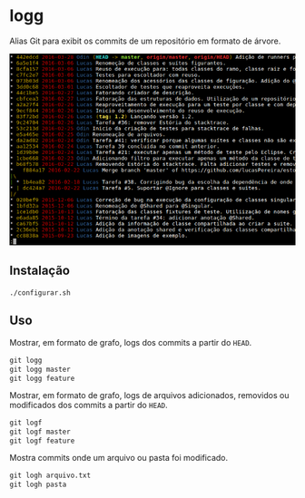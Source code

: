 # logg

Alias Git para exibit os commits de um repositório em formato de árvore.

![Exemplo de commit no grafo gerado pelo logg](https://raw.githubusercontent.com/lucasPereira/logg/master/commit.png)

## Instalação

```
./configurar.sh
```

## Uso

Mostrar, em formato de grafo, logs dos commits a partir do `HEAD`.

```
git logg
git logg master
git logg feature
```

Mostrar, em formato de grafo, logs de arquivos adicionados, removidos ou modificados dos commits a partir do `HEAD`.

```
git logf
git logf master
git logf feature
```

Mostra commits onde um arquivo ou pasta foi modificado.

```
git logh arquivo.txt
git logh pasta
```
